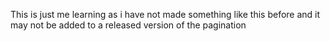 This is just me learning as i have not made something like this before and it may not be added to a released version of the pagination